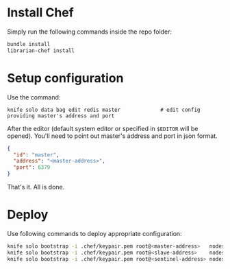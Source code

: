 Install Chef 
===
Simply run the following commands inside the repo folder:
```sh
bundle install 
librarian-chef install 
```

Setup configuration
===
Use the command:
```
knife solo data bag edit redis master             # edit config providing master's address and port
```
After the editor (default system editor or specified in `$EDITOR` will be opened). You'll need to point out master's address and port in json format.
```json
{
  "id": "master",
  "address": "<master-address>",
  "port": 6379
}
```
That's it. All is done.

Deploy
===

Use following commands to deploy appropriate configuration: 
```sh
knife solo bootstrap -i .chef/keypair.pem root@<master-address>   nodes/redis-master.json
knife solo bootstrap -i .chef/keypair.pem root@<slave-address>    nodes/redis-slave.json
knife solo bootstrap -i .chef/keypair.pem root@<sentinel-address> nodes/redis-sentinel.json
```

